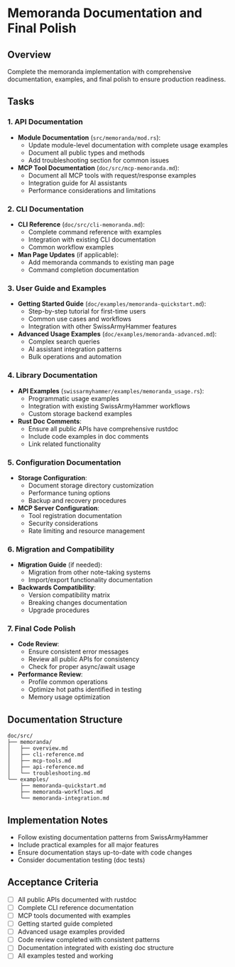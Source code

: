 # Memoranda Documentation and Final Polish

## Overview
Complete the memoranda implementation with comprehensive documentation, examples, and final polish to ensure production readiness.

## Tasks

### 1. API Documentation
- **Module Documentation** (`src/memoranda/mod.rs`):
  - Update module-level documentation with complete usage examples
  - Document all public types and methods
  - Add troubleshooting section for common issues
- **MCP Tool Documentation** (`doc/src/mcp-memoranda.md`):
  - Document all MCP tools with request/response examples
  - Integration guide for AI assistants
  - Performance considerations and limitations

### 2. CLI Documentation
- **CLI Reference** (`doc/src/cli-memoranda.md`):
  - Complete command reference with examples
  - Integration with existing CLI documentation
  - Common workflow examples
- **Man Page Updates** (if applicable):
  - Add memoranda commands to existing man page
  - Command completion documentation

### 3. User Guide and Examples
- **Getting Started Guide** (`doc/examples/memoranda-quickstart.md`):
  - Step-by-step tutorial for first-time users
  - Common use cases and workflows
  - Integration with other SwissArmyHammer features
- **Advanced Usage Examples** (`doc/examples/memoranda-advanced.md`):
  - Complex search queries
  - AI assistant integration patterns
  - Bulk operations and automation

### 4. Library Documentation
- **API Examples** (`swissarmyhammer/examples/memoranda_usage.rs`):
  - Programmatic usage examples
  - Integration with existing SwissArmyHammer workflows
  - Custom storage backend examples
- **Rust Doc Comments**:
  - Ensure all public APIs have comprehensive rustdoc
  - Include code examples in doc comments
  - Link related functionality

### 5. Configuration Documentation
- **Storage Configuration**:
  - Document storage directory customization
  - Performance tuning options
  - Backup and recovery procedures
- **MCP Server Configuration**:
  - Tool registration documentation
  - Security considerations
  - Rate limiting and resource management

### 6. Migration and Compatibility
- **Migration Guide** (if needed):
  - Migration from other note-taking systems
  - Import/export functionality documentation
- **Backwards Compatibility**:
  - Version compatibility matrix
  - Breaking changes documentation
  - Upgrade procedures

### 7. Final Code Polish
- **Code Review**:
  - Ensure consistent error messages
  - Review all public APIs for consistency
  - Check for proper async/await usage
- **Performance Review**:
  - Profile common operations
  - Optimize hot paths identified in testing
  - Memory usage optimization

## Documentation Structure
```
doc/src/
├── memoranda/
│   ├── overview.md
│   ├── cli-reference.md
│   ├── mcp-tools.md
│   ├── api-reference.md
│   └── troubleshooting.md
└── examples/
    ├── memoranda-quickstart.md
    ├── memoranda-workflows.md
    └── memoranda-integration.md
```

## Implementation Notes
- Follow existing documentation patterns from SwissArmyHammer
- Include practical examples for all major features
- Ensure documentation stays up-to-date with code changes
- Consider documentation testing (doc tests)

## Acceptance Criteria
- [ ] All public APIs documented with rustdoc
- [ ] Complete CLI reference documentation
- [ ] MCP tools documented with examples
- [ ] Getting started guide completed
- [ ] Advanced usage examples provided
- [ ] Code review completed with consistent patterns
- [ ] Documentation integrated with existing doc structure
- [ ] All examples tested and working